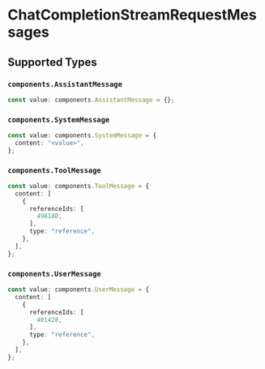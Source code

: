 # ChatCompletionStreamRequestMessages


## Supported Types

### `components.AssistantMessage`

```typescript
const value: components.AssistantMessage = {};
```

### `components.SystemMessage`

```typescript
const value: components.SystemMessage = {
  content: "<value>",
};
```

### `components.ToolMessage`

```typescript
const value: components.ToolMessage = {
  content: [
    {
      referenceIds: [
        498180,
      ],
      type: "reference",
    },
  ],
};
```

### `components.UserMessage`

```typescript
const value: components.UserMessage = {
  content: [
    {
      referenceIds: [
        401428,
      ],
      type: "reference",
    },
  ],
};
```

